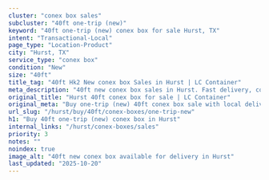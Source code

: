 ```yaml
---
cluster: "conex box sales"
subcluster: "40ft one-trip (new)"
keyword: "40ft one-trip (new) conex box for sale Hurst, TX"
intent: "Transactional-Local"
page_type: "Location-Product"
city: "Hurst, TX"
service_type: "conex box"
condition: "New"
size: "40ft"
title_tag: "40ft Hk2 New conex box Sales in Hurst | LC Container"
meta_description: "40ft new conex box sales in Hurst. Fast delivery, competitive pricing. Serving conex boxes area. Quote ID: YY9. Call (214) 524-4168 for your free quote today."
original_title: "Hurst 40ft conex box for sale | LC Container"
original_meta: "Buy one-trip (new) 40ft conex box sale with local delivery in Hurst, TX. LC Container — local Since 2003. Request a fast quote today."
url_slug: "/hurst/buy/40ft/conex-boxes/one-trip-new"
h1: "Buy 40ft one-trip (new) conex box in Hurst"
internal_links: "/hurst/conex-boxes/sales"
priority: 3
notes: ""
noindex: true
image_alt: "40ft new conex box available for delivery in Hurst"
last_updated: "2025-10-20"
---
```


<!-- TODO: Add unique city/inventory copy, images, and internal links here. -->
